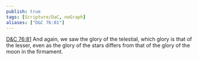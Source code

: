 ```yaml
---
publish: true
tags: [Scripture/DaC, noGraph]
aliases: ["D&C 76:81"]
---
```

[D&C 76:81](https://churchofjesuschrist.org/study/scriptures/dc-testament/dc/76?lang=eng&id=p81#p81) And again, we saw the glory of the telestial, which glory is that of the lesser, even as the glory of the stars differs from that of the glory of the moon in the firmament.
